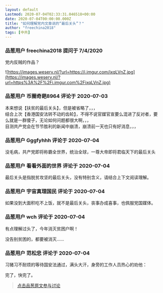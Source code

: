 ```yaml
---
layout: default
Lastmod: 2020-07-04T02:33:31.046518+00:00
date: 2020-07-04T00:00:00.000Z
title: "如何理解党内文章说的“最后关头”？"
author: "freechina2018"
tags: [中共]
---
```



### 品葱用户 **freechina2018** 提问于 7/4/2020
    
党内反贼的作品？  
  
![https://images.weserv.nl/?url=https://i.imgur.com/ixqLVnZ.jpg](https://images.weserv.nl/?url=https%3A%2F%2Fi.imgur.com%2FixqLVnZ.jpg)
    
                

### 品葱用户 **币圈奇葩8964** 评论于 2020-07-03
        
本来想说【扶贫的最后关头】，但是被省略了，，，  
结合上次【香港国安法转不动的齿轮】，不得不说官媒官宣要么混进了反对者，要么就是一群傻子，无论如何问题都很大啊，，，  
目测共产党会在节节胜利的新闻中崩溃，崩溃前一天也只有好消息，，，
        
                

### 品葱用户 **Gggfyhhh** 评论于 2020-07-04
        
没毛病，共产党即将称霸全世界，统治全球，一尊大帝即将君临天下的最后关头
        
                

### 品葱用户 **看看外面的世界** 评论于 2020-07-04
        
最后关头是指脱贫攻坚的最后关头，没有特别含义，请结合上下文阅读理解。
        
                

### 品葱用户 **宇宙真理国民** 评论于 2020-07-04
        
如果没到大面积吃不上饭，就不是最后关头，丧事办成喜事，也佩服党国媒体。
        
                

### 品葱用户 **wch** 评论于 2020-07-04
        
有点理解过头了，今年消灭贫困户啊！  
  
没告别贫困的，都要被消灭……
        
                

### 品葱用户 **范松忠** 评论于 2020-07-04
        
习猪习不耐烦的等待国安法通过，满头大汗，身旁的工作人员热心的劝他：  
  
完了，快完了。
        
                





> [点击品葱原文参与讨论](https://pincong.rocks/question/28030)


